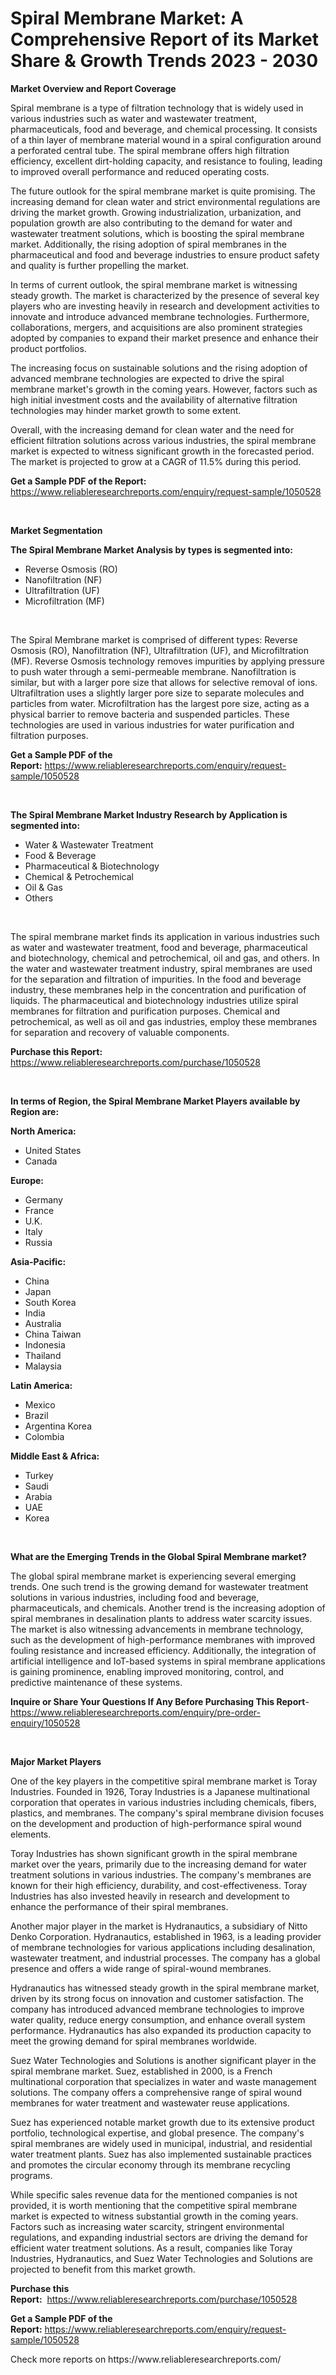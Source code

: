 <p><h1>Spiral Membrane Market: A Comprehensive Report of its Market Share & Growth Trends 2023 - 2030</h1></p><p><strong>Market Overview and Report Coverage</strong></p>
<p><p>Spiral membrane is a type of filtration technology that is widely used in various industries such as water and wastewater treatment, pharmaceuticals, food and beverage, and chemical processing. It consists of a thin layer of membrane material wound in a spiral configuration around a perforated central tube. The spiral membrane offers high filtration efficiency, excellent dirt-holding capacity, and resistance to fouling, leading to improved overall performance and reduced operating costs.</p><p>The future outlook for the spiral membrane market is quite promising. The increasing demand for clean water and strict environmental regulations are driving the market growth. Growing industrialization, urbanization, and population growth are also contributing to the demand for water and wastewater treatment solutions, which is boosting the spiral membrane market. Additionally, the rising adoption of spiral membranes in the pharmaceutical and food and beverage industries to ensure product safety and quality is further propelling the market.</p><p>In terms of current outlook, the spiral membrane market is witnessing steady growth. The market is characterized by the presence of several key players who are investing heavily in research and development activities to innovate and introduce advanced membrane technologies. Furthermore, collaborations, mergers, and acquisitions are also prominent strategies adopted by companies to expand their market presence and enhance their product portfolios.</p><p>The increasing focus on sustainable solutions and the rising adoption of advanced membrane technologies are expected to drive the spiral membrane market's growth in the coming years. However, factors such as high initial investment costs and the availability of alternative filtration technologies may hinder market growth to some extent.</p><p>Overall, with the increasing demand for clean water and the need for efficient filtration solutions across various industries, the spiral membrane market is expected to witness significant growth in the forecasted period. The market is projected to grow at a CAGR of 11.5% during this period.</p></p>
<p><strong>Get a Sample PDF of the Report:</strong> <a href="https://www.reliableresearchreports.com/enquiry/request-sample/1050528">https://www.reliableresearchreports.com/enquiry/request-sample/1050528</a></p>
<p>&nbsp;</p>
<p><strong>Market Segmentation</strong></p>
<p><strong>The Spiral Membrane Market Analysis by types is segmented into:</strong></p>
<p><ul><li>Reverse Osmosis (RO)</li><li>Nanofiltration (NF)</li><li>Ultrafiltration (UF)</li><li>Microfiltration (MF)</li></ul></p>
<p>&nbsp;</p>
<p><p>The Spiral Membrane market is comprised of different types: Reverse Osmosis (RO), Nanofiltration (NF), Ultrafiltration (UF), and Microfiltration (MF). Reverse Osmosis technology removes impurities by applying pressure to push water through a semi-permeable membrane. Nanofiltration is similar, but with a larger pore size that allows for selective removal of ions. Ultrafiltration uses a slightly larger pore size to separate molecules and particles from water. Microfiltration has the largest pore size, acting as a physical barrier to remove bacteria and suspended particles. These technologies are used in various industries for water purification and filtration purposes.</p></p>
<p><strong>Get a Sample PDF of the Report:</strong>&nbsp;<a href="https://www.reliableresearchreports.com/enquiry/request-sample/1050528">https://www.reliableresearchreports.com/enquiry/request-sample/1050528</a></p>
<p>&nbsp;</p>
<p><strong>The Spiral Membrane Market Industry Research by Application is segmented into:</strong></p>
<p><ul><li>Water & Wastewater Treatment</li><li>Food & Beverage</li><li>Pharmaceutical & Biotechnology</li><li>Chemical & Petrochemical</li><li>Oil & Gas</li><li>Others</li></ul></p>
<p>&nbsp;</p>
<p><p>The spiral membrane market finds its application in various industries such as water and wastewater treatment, food and beverage, pharmaceutical and biotechnology, chemical and petrochemical, oil and gas, and others. In the water and wastewater treatment industry, spiral membranes are used for the separation and filtration of impurities. In the food and beverage industry, these membranes help in the concentration and purification of liquids. The pharmaceutical and biotechnology industries utilize spiral membranes for filtration and purification purposes. Chemical and petrochemical, as well as oil and gas industries, employ these membranes for separation and recovery of valuable components.</p></p>
<p><strong>Purchase this Report:</strong>&nbsp; <a href="https://www.reliableresearchreports.com/purchase/1050528">https://www.reliableresearchreports.com/purchase/1050528</a></p>
<p>&nbsp;</p>
<p><strong>In terms of Region, the Spiral Membrane Market Players available by Region are:</strong></p>
<p>
    <p> <strong> North America: </strong>
        <ul>
            <li>United States</li>
            <li>Canada</li>
        </ul>
        </p> 
    <p> <strong> Europe: </strong>
        <ul>
            <li>Germany</li>
            <li>France</li>
            <li>U.K.</li>
            <li>Italy</li>
            <li>Russia</li>
        </ul>
        </p> 
    <p> <strong> Asia-Pacific: </strong>
        <ul>
            <li>China</li>
            <li>Japan</li>
            <li>South Korea</li>
            <li>India</li>
            <li>Australia</li>
            <li>China Taiwan</li>
            <li>Indonesia</li>
            <li>Thailand</li>
            <li>Malaysia</li>
        </ul>
        </p> 
    <p> <strong> Latin America: </strong>
        <ul>
            <li>Mexico</li>
            <li>Brazil</li>
            <li>Argentina Korea</li>
            <li>Colombia</li>
        </ul>
        </p> 
    <p> <strong> Middle East & Africa: </strong>
        <ul>
            <li>Turkey</li>
            <li>Saudi</li>
            <li>Arabia</li>
            <li>UAE</li>
            <li>Korea</li>
        </ul>
    </p>
    </p>
<p>&nbsp;</p>
<p><strong>What are the Emerging Trends in the Global Spiral Membrane market?</strong></p>
<p><p>The global spiral membrane market is experiencing several emerging trends. One such trend is the growing demand for wastewater treatment solutions in various industries, including food and beverage, pharmaceuticals, and chemicals. Another trend is the increasing adoption of spiral membranes in desalination plants to address water scarcity issues. The market is also witnessing advancements in membrane technology, such as the development of high-performance membranes with improved fouling resistance and increased efficiency. Additionally, the integration of artificial intelligence and IoT-based systems in spiral membrane applications is gaining prominence, enabling improved monitoring, control, and predictive maintenance of these systems.</p></p>
<p><strong>Inquire or Share Your Questions If Any Before Purchasing This Report</strong>- <a href="https://www.reliableresearchreports.com/enquiry/pre-order-enquiry/1050528">https://www.reliableresearchreports.com/enquiry/pre-order-enquiry/1050528</a></p>
<p>&nbsp;</p>
<p><strong>Major Market Players</strong></p>
<p><p>One of the key players in the competitive spiral membrane market is Toray Industries. Founded in 1926, Toray Industries is a Japanese multinational corporation that operates in various industries including chemicals, fibers, plastics, and membranes. The company's spiral membrane division focuses on the development and production of high-performance spiral wound elements.</p><p>Toray Industries has shown significant growth in the spiral membrane market over the years, primarily due to the increasing demand for water treatment solutions in various industries. The company's membranes are known for their high efficiency, durability, and cost-effectiveness. Toray Industries has also invested heavily in research and development to enhance the performance of their spiral membranes.</p><p>Another major player in the market is Hydranautics, a subsidiary of Nitto Denko Corporation. Hydranautics, established in 1963, is a leading provider of membrane technologies for various applications including desalination, wastewater treatment, and industrial processes. The company has a global presence and offers a wide range of spiral-wound membranes.</p><p>Hydranautics has witnessed steady growth in the spiral membrane market, driven by its strong focus on innovation and customer satisfaction. The company has introduced advanced membrane technologies to improve water quality, reduce energy consumption, and enhance overall system performance. Hydranautics has also expanded its production capacity to meet the growing demand for spiral membranes worldwide.</p><p>Suez Water Technologies and Solutions is another significant player in the spiral membrane market. Suez, established in 2000, is a French multinational corporation that specializes in water and waste management solutions. The company offers a comprehensive range of spiral wound membranes for water treatment and wastewater reuse applications.</p><p>Suez has experienced notable market growth due to its extensive product portfolio, technological expertise, and global presence. The company's spiral membranes are widely used in municipal, industrial, and residential water treatment plants. Suez has also implemented sustainable practices and promotes the circular economy through its membrane recycling programs.</p><p>While specific sales revenue data for the mentioned companies is not provided, it is worth mentioning that the competitive spiral membrane market is expected to witness substantial growth in the coming years. Factors such as increasing water scarcity, stringent environmental regulations, and expanding industrial sectors are driving the demand for efficient water treatment solutions. As a result, companies like Toray Industries, Hydranautics, and Suez Water Technologies and Solutions are projected to benefit from this market growth.</p></p>
<p><strong>Purchase this Report:</strong>&nbsp;&nbsp;<a href="https://www.reliableresearchreports.com/purchase/1050528">https://www.reliableresearchreports.com/purchase/1050528</a></p>
<p></p>
<p><strong>Get a Sample PDF of the Report:</strong>&nbsp;<a href="https://www.reliableresearchreports.com/enquiry/request-sample/1050528">https://www.reliableresearchreports.com/enquiry/request-sample/1050528</a></p>
<p>Check more reports on https://www.reliableresearchreports.com/</p>